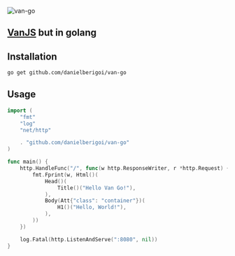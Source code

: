 ![van-go](https://encrypted-tbn0.gstatic.com/images?q=tbn:ANd9GcTtHIZV8z8Devr_vFmzk8EoIkX8g3C4pgoeLg&s)

## [VanJS](https://github.com/vanjs-org/van) but in golang

## Installation
```sh
go get github.com/danielberigoi/van-go
```

## Usage
```go
import (
    "fmt"
    "log"
    "net/http"

    . "github.com/danielberigoi/van-go"
)

func main() {
    http.HandleFunc("/", func(w http.ResponseWriter, r *http.Request) {
        fmt.Fprint(w, Html()(
            Head()(
                Title()("Hello Van Go!"),
            ),
            Body(Att{"class": "container"})(
                H1()("Hello, World!"),
            ),
        ))
    })

    log.Fatal(http.ListenAndServe(":8080", nil))
}
```
